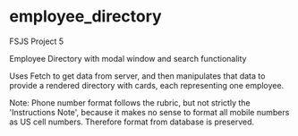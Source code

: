 # employee_directory
FSJS Project 5

Employee Directory with modal window and search functionality

Uses Fetch to get data from server, and then manipulates that data to provide a rendered directory with cards, each representing one employee.


Note: Phone number format follows the rubric, but not strictly the 'Instructions Note', because it makes no sense to format all mobile numbers as US cell numbers. Therefore format from database is preserved.
